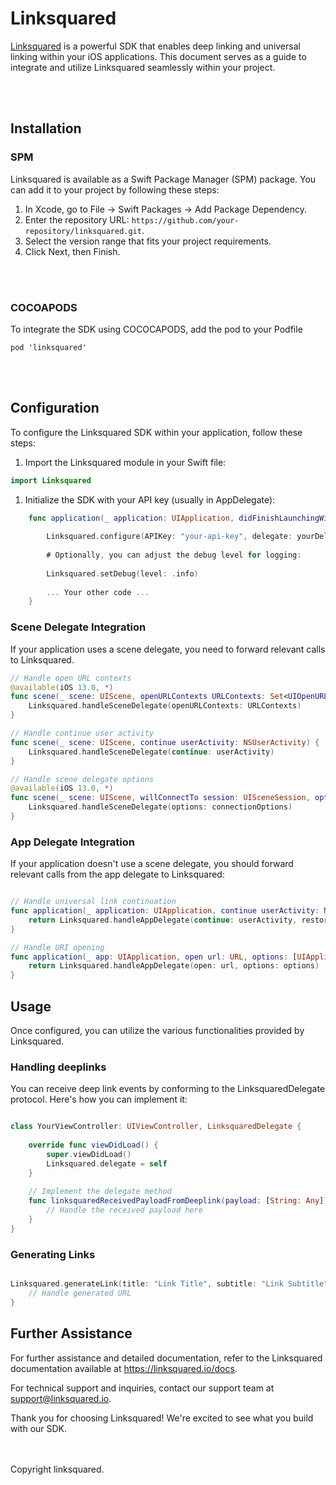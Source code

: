 # Linksquared

[Linksquared](https://linksquared.io) is a powerful SDK that enables deep linking and universal linking within your iOS applications. This document serves as a guide to integrate and utilize Linksquared seamlessly within your project.

<br />
<br />

## Installation


### SPM

Linksquared is available as a Swift Package Manager (SPM) package. You can add it to your project by following these steps:

1. In Xcode, go to File -> Swift Packages -> Add Package Dependency.
2. Enter the repository URL: `https://github.com/your-repository/linksquared.git`.
3. Select the version range that fits your project requirements.
4. Click Next, then Finish.
<br />
<br />

### COCOAPODS

To integrate the SDK using COCOCAPODS, add the pod to your Podfile
```
pod 'linksquared'
```
<br />
<br />

## Configuration

To configure the Linksquared SDK within your application, follow these steps:

1. Import the Linksquared module in your Swift file:

```swift
import Linksquared
```

1. Initialize the SDK with your API key (usually in AppDelegate):

```swift
    func application(_ application: UIApplication, didFinishLaunchingWithOptions launchOptions: [UIApplication.LaunchOptionsKey: Any]?) {
        
        Linksquared.configure(APIKey: "your-api-key", delegate: yourDelegate)
        
        # Optionally, you can adjust the debug level for logging:
        
        Linksquared.setDebug(level: .info)
        
        ... Your other code ...
    }
```

### Scene Delegate Integration

If your application uses a scene delegate, you need to forward relevant calls to Linksquared.

```swift
// Handle open URL contexts
@available(iOS 13.0, *)
func scene(_ scene: UIScene, openURLContexts URLContexts: Set<UIOpenURLContext>) {
    Linksquared.handleSceneDelegate(openURLContexts: URLContexts)
}

// Handle continue user activity
func scene(_ scene: UIScene, continue userActivity: NSUserActivity) {
    Linksquared.handleSceneDelegate(continue: userActivity)
}

// Handle scene delegate options
@available(iOS 13.0, *)
func scene(_ scene: UIScene, willConnectTo session: UISceneSession, options connectionOptions: UIScene.ConnectionOptions) {
    Linksquared.handleSceneDelegate(options: connectionOptions)
}

```

### App Delegate Integration

If your application doesn't use a scene delegate, you should forward relevant calls from the app delegate to Linksquared:

```swift

// Handle universal link continuation
func application(_ application: UIApplication, continue userActivity: NSUserActivity, restorationHandler: @escaping ([UIUserActivityRestoring]?) -> Void) -> Bool {
    return Linksquared.handleAppDelegate(continue: userActivity, restorationHandler: restorationHandler)
}

// Handle URI opening
func application(_ app: UIApplication, open url: URL, options: [UIApplication.OpenURLOptionsKey : Any] = [:]) -> Bool {
    return Linksquared.handleAppDelegate(open: url, options: options)
}

```

## Usage

Once configured, you can utilize the various functionalities provided by Linksquared.

### Handling deeplinks

You can receive deep link events by conforming to the LinksquaredDelegate protocol. Here's how you can implement it:

```swift

class YourViewController: UIViewController, LinksquaredDelegate {
    
    override func viewDidLoad() {
        super.viewDidLoad()
        Linksquared.delegate = self
    }
    
    // Implement the delegate method
    func linksquaredReceivedPayloadFromDeeplink(payload: [String: Any]) {
        // Handle the received payload here
    }
}

```


### Generating Links

```swift

Linksquared.generateLink(title: "Link Title", subtitle: "Link Subtitle", imageURL: "imageURL", data: ["key": "value"]) { url in
    // Handle generated URL
}

```


## Further Assistance

For further assistance and detailed documentation, refer to the Linksquared documentation available at https://linksquared.io/docs.

For technical support and inquiries, contact our support team at [support@linksquared.io](mailto:support@linksquared.io).

Thank you for choosing Linksquared! We're excited to see what you build with our SDK.

<br />
<br />
Copyright linksquared.
